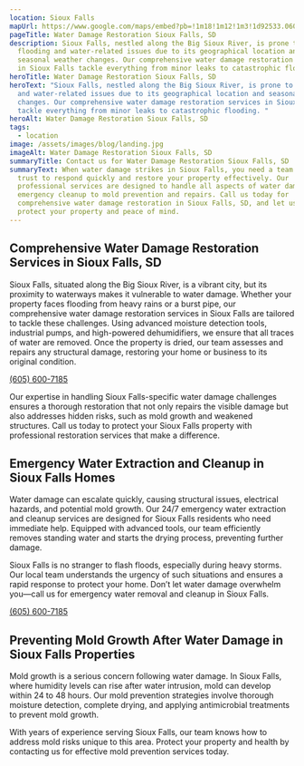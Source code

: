 ```yaml
---
location: Sioux Falls
mapUrl: https://www.google.com/maps/embed?pb=!1m18!1m12!1m3!1d92533.06007070828!2d-96.80641271376696!3d43.55116783803765!2m3!1f0!2f0!3f0!3m2!1i1024!2i768!4f13.1!3m3!1m2!1s0x878eb498e0bdacd7%3A0xde95ff3aa8b2fccf!2sSioux%20Falls%2C%20SD%2C%20USA!5e0!3m2!1sen!2sca!4v1732157190545!5m2!1sen!2sca
pageTitle: Water Damage Restoration Sioux Falls, SD
description: Sioux Falls, nestled along the Big Sioux River, is prone to
  flooding and water-related issues due to its geographical location and
  seasonal weather changes. Our comprehensive water damage restoration services
  in Sioux Falls tackle everything from minor leaks to catastrophic flooding.
heroTitle: Water Damage Restoration Sioux Falls, SD
heroText: "Sioux Falls, nestled along the Big Sioux River, is prone to flooding
  and water-related issues due to its geographical location and seasonal weather
  changes. Our comprehensive water damage restoration services in Sioux Falls
  tackle everything from minor leaks to catastrophic flooding. "
heroAlt: Water Damage Restoration Sioux Falls, SD
tags:
  - location
image: /assets/images/blog/landing.jpg
imageAlt: Water Damage Restoration Sioux Falls, SD
summaryTitle: Contact us for Water Damage Restoration Sioux Falls, SD
summaryText: When water damage strikes in Sioux Falls, you need a team you can
  trust to respond quickly and restore your property effectively. Our
  professional services are designed to handle all aspects of water damage, from
  emergency cleanup to mold prevention and repairs. Call us today for
  comprehensive water damage restoration in Sioux Falls, SD, and let us help you
  protect your property and peace of mind.
---
```

## **Comprehensive Water Damage Restoration Services in Sioux Falls, SD**
Sioux Falls, situated along the Big Sioux River, is a vibrant city, but its proximity to waterways makes it vulnerable to water damage. Whether your property faces flooding from heavy rains or a burst pipe, our comprehensive water damage restoration services in Sioux Falls are tailored to tackle these challenges. Using advanced moisture detection tools, industrial pumps, and high-powered dehumidifiers, we ensure that all traces of water are removed. Once the property is dried, our team assesses and repairs any structural damage, restoring your home or business to its original condition.

[(605) 600-7185](tel:6056007185)

Our expertise in handling Sioux Falls-specific water damage challenges ensures a thorough restoration that not only repairs the visible damage but also addresses hidden risks, such as mold growth and weakened structures. Call us today to protect your Sioux Falls property with professional restoration services that make a difference.

## **Emergency Water Extraction and Cleanup in Sioux Falls Homes**
Water damage can escalate quickly, causing structural issues, electrical hazards, and potential mold growth. Our 24/7 emergency water extraction and cleanup services are designed for Sioux Falls residents who need immediate help. Equipped with advanced tools, our team efficiently removes standing water and starts the drying process, preventing further damage.

Sioux Falls is no stranger to flash floods, especially during heavy storms. Our local team understands the urgency of such situations and ensures a rapid response to protect your home. Don’t let water damage overwhelm you—call us for emergency water removal and cleanup in Sioux Falls.

[(605) 600-7185](tel:6056007185)

## **Preventing Mold Growth After Water Damage in Sioux Falls Properties**
Mold growth is a serious concern following water damage. In Sioux Falls, where humidity levels can rise after water intrusion, mold can develop within 24 to 48 hours. Our mold prevention strategies involve thorough moisture detection, complete drying, and applying antimicrobial treatments to prevent mold growth.

With years of experience serving Sioux Falls, our team knows how to address mold risks unique to this area. Protect your property and health by contacting us for effective mold prevention services today.
